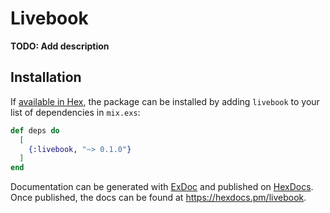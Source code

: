 # Livebook

**TODO: Add description**

## Installation

If [available in Hex](https://hex.pm/docs/publish), the package can be installed
by adding `livebook` to your list of dependencies in `mix.exs`:

```elixir
def deps do
  [
    {:livebook, "~> 0.1.0"}
  ]
end
```

Documentation can be generated with [ExDoc](https://github.com/elixir-lang/ex_doc)
and published on [HexDocs](https://hexdocs.pm). Once published, the docs can
be found at <https://hexdocs.pm/livebook>.

